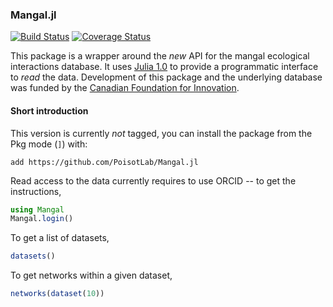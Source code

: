 ### Mangal.jl

[![Build Status](https://travis-ci.org/PoisotLab/Mangal.jl.svg?branch=master)](https://travis-ci.org/PoisotLab/Mangal.jl) [![Coverage Status](https://coveralls.io/repos/github/PoisotLab/Mangal.jl/badge.svg?branch=master)](https://coveralls.io/github/PoisotLab/Mangal.jl?branch=master)

This package is a wrapper around the *new* API for the mangal ecological
interactions database. It uses [Julia 1.0][jl] to provide a programmatic
interface to *read* the data. Development of this package and the underlying
database was funded by the [Canadian Foundation for Innovation][cfi].

[cfi]: https://www.innovation.ca/

[jl]: https://julialang.org/

#### Short introduction

This version is currently *not* tagged, you can install the package from the Pkg
mode (`]`) with:

~~~
add https://github.com/PoisotLab/Mangal.jl
~~~


Read access to the data currently requires to use ORCID -- to get the instructions,

~~~ julia
using Mangal
Mangal.login()
~~~

To get a list of datasets,

~~~ julia
datasets()
~~~

To get networks within a given dataset,

~~~ julia
networks(dataset(10))
~~~

